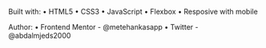 Built with:
 • HTML5
 • CSS3
 • JavaScript
 • Flexbox
 • Resposive with mobile


Author:
 • Frontend Mentor - @metehankasapp
 • Twitter - @abdalmjeds2000
